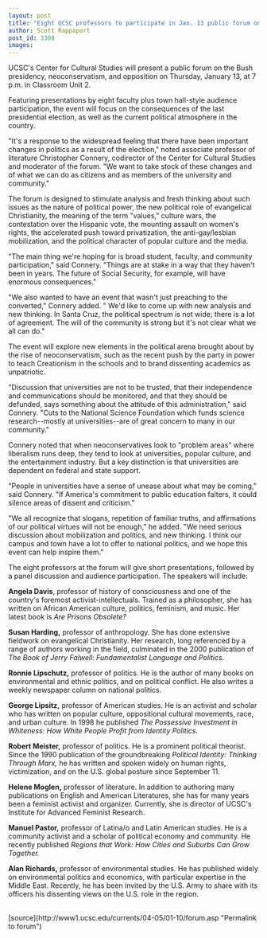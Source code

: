 ```yaml
---
layout: post
title: "Eight UCSC professors to participate in Jan. 13 public forum on the Bush presidency"
author: Scott Rappaport
post_id: 3308
images:
---
```


<a name="content" id="content"></a>
<p>
  UCSC's Center for Cultural Studies will present a public forum on the Bush presidency, neoconservatism, and opposition on Thursday, January 13, at 7 p.m. in Classroom Unit 2.
</p>
<p>
  Featuring presentations by eight faculty plus town hall-style audience participation, the event will focus on the consequences of the last presidential election, as well as the current political atmosphere in the country.<br>
</p>
<p>
  "It's a response to the widespread feeling that there have been important changes in politics as a result of the election," noted associate professor of literature Christopher Connery, codirector of the Center for Cultural Studies and moderator of the forum. "We want to take stock of these changes and of what we can do as citizens and as members of the university and community."<br>
</p>
<p>
  The forum is designed to stimulate analysis and fresh thinking about such issues as the nature of political power, the new political role of evangelical Christianity, the meaning of the term "values," culture wars, the contestation over the Hispanic vote, the mounting assault on women's rights, the accelerated push toward privatization, the anti-gay/lesbian mobilization, and the political character of popular culture and the media.<br>
</p>
<p>
  "The main thing we're hoping for is broad student, faculty, and community participation," said Connery. "Things are at stake in a way that they haven't been in years. The future of Social Security, for example, will have enormous consequences."<br>
</p>
<p>
  "We also wanted to have an event that wasn't just preaching to the converted," Connery added. " We'd like to come up with new analysis and new thinking. In Santa Cruz, the political spectrum is not wide; there is a lot of agreement. The will of the community is strong but it's not clear what we all can do."<br>
</p>
<p>
  The event will explore new elements in the political arena brought about by the rise of neoconservatism, such as the recent push by the party in power to teach Creationism in the schools and to brand dissenting academics as unpatriotic.<br>
</p>
<p>
  "Discussion that universities are not to be trusted, that their independence and communications should be monitored, and that they should be defunded, says something about the attitude of this administration," said Connery. "Cuts to the National Science Foundation which funds science research--mostly at universities--are of great concern to many in our community."<br>
</p>
<p>
  Connery noted that when neoconservatives look to "problem areas" where liberalism runs deep, they tend to look at universities, popular culture, and the entertainment industry. But a key distinction is that universities are dependent on federal and state support.<br>
</p>
<p>
  "People in universities have a sense of unease about what may be coming," said Connery. "If America's commitment to public education falters, it could silence areas of dissent and criticism."<br>
</p>
<p>
  "We all recognize that slogans, repetition of familiar truths, and affirmations of our political virtues will not be enough," he added. "We need serious discussion about mobilization and politics, and new thinking. I think our campus and town have a lot to offer to national politics, and we hope this event can help inspire them."<br>
</p>
<p>
  The eight professors at the forum will give short presentations, followed by a panel discussion and audience participation. The speakers will include:<br>
</p>
<p>
  <b>Angela Davis</b>, professor of history of consciousness and one of the country's foremost activist-intellectuals. Trained as a philosopher, she has written on African American culture, politics, feminism, and music. Her latest book is <i>Are Prisons Obsolete?</i><br>
</p>
<p>
  <b>Susan Harding,</b> professor of anthropology. She has done extensive fieldwork on evangelical Christianity. Her research, long referenced by a range of authors working in the field, culminated in the 2000 publication of <i>The Book of Jerry Falwell: Fundamentalist Language and Politics.</i><br>
</p>
<p>
  <b>Ronnie Lipschutz,</b> professor of politics. He is the author of many books on environmental and ethnic politics, and on political conflict. He also writes a weekly newspaper column on national politics.<br>
</p>
<p>
  <b>George Lipsitz,</b> professor of American studies. He is an activist and scholar who has written on popular culture, oppositional cultural movements, race, and urban culture. In 1998 he published <i>The Possessive Investment in Whiteness: How White People Profit from Identity Politics.</i><br>
</p>
<p>
  <b>Robert Meister,</b> professor of politics. He is a prominent political theorist. Since the 1990 publication of the groundbreaking <i>Political Identity: Thinking Through Marx,</i> he has written and spoken widely on human rights, victimization, and on the U.S. global posture since September 11.<br>
</p>
<p>
  <b>Helene Moglen,</b> professor of literature. In addition to authoring many publications on English and American Literatures, she has for many years been a feminist activist and organizer. Currently, she is director of UCSC's Institute for Advanced Feminist Research.<br>
</p>
<p>
  <b>Manuel Pastor,</b> professor of Latina/o and Latin American studies. He is a community activist and a scholar of political economy and community. He recently published <i>Regions that Work: How Cities and Suburbs Can Grow Together.</i><br>
</p>
<p>
  <b>Alan Richards,</b> professor of environmental studies. He has published widely on environmental politics and economics, with particular expertise in the Middle East. Recently, he has been invited by the U.S. Army to share with its officers his dissenting views on the U.S. role in the region.<br>
  <br>
</p>
[source](http://www1.ucsc.edu/currents/04-05/01-10/forum.asp "Permalink to forum")
